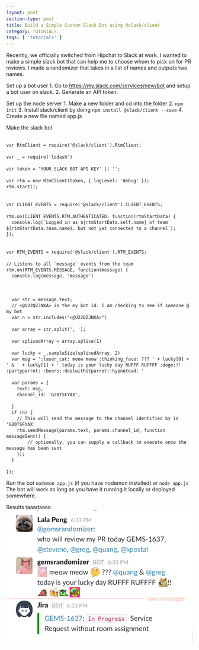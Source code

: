 ```yaml
---
layout: post
section-type: post
title: Build a Simple Custom Slack Bot using @slack/client
category: TUTORIALS
tags: [ 'tutorials' ]
---
```


Recently, we officially switched from Hipchat to Slack at work. I wanted to make a simple slack bot that can help me to choose whom to pick on for PR reviews. I made a randomizer that takes in a list of names and outputs two names.

Set up a bot user
	1. Go to <a href="https://my.slack.com/services/new/bot">https://my.slack.com/services/new/bot</a> and setup a bot user on slack. 
	2. Generate an API token.

Set up the node server
	1. Make a new folder and cd into the folder
	2. `npm init`
	3. Install slack/client by doing `npm install @slack/client --save`
	4. Create a new file named app.js

Make the slack bot
<pre><code>
var RtmClient = require('@slack/client').RtmClient;

var _ = require('lodash')

var token = 'YOUR SLACK BOT API KEY' || '';

var rtm = new RtmClient(token, { logLevel: 'debug' });
rtm.start();


var CLIENT_EVENTS = require('@slack/client').CLIENT_EVENTS;

rtm.on(CLIENT_EVENTS.RTM.AUTHENTICATED, function(rtmStartData) {
  console.log(`Logged in as ${rtmStartData.self.name} of team ${rtmStartData.team.name}, but not yet connected to a channel`);
});


var RTM_EVENTS = require('@slack/client').RTM_EVENTS;

// Listens to all `message` events from the team
rtm.on(RTM_EVENTS.MESSAGE, function(message) {
  console.log(message, 'message')



  var str = message.text;
  // <@U22QZJNKA> is the my bot id. I am checking to see if someone @ my bot
  var n = str.includes("<@U22QZJNKA>")

  var array = str.split(', ');

  var splicedArray = array.splice(1)

  var lucky = _.sampleSize(splicedArray, 2)
  var msg = ':laser_cat: meow meow :thinking_face: ??? ' + lucky[0] + ' & ' + lucky[1] + ' today is your lucky day RUFFF RUFFFF :doge:!! :partyparrot: :beers::dealwithitparrot::hypnotoad: '

  var params = {
    text: msg,
    channel_id: 'G20TSFYAX',

  }
  if (n) {
  	// This will send the message to the channel identified by id 'G20TSFYAX'
    rtm.sendMessage(params.text, params.channel_id, function messageSent() {
    	// optionally, you can supply a callback to execute once the message has been sent
    });
  }

});
</code></pre>

Run the bot
	`nodemon app.js` (if you have nodemon installed) or `node app.js`
	The bot will work as long as you have it running it locally or deployed somewhere.

Results
	taaadaaaa
	![](/blogimgs/slackbot/slackbot.png)


